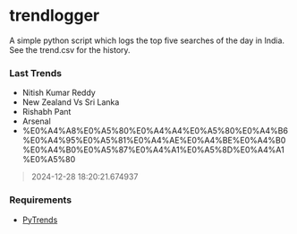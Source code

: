 # trendlogger
A simple python script which logs the top five searches of the day in India.<br>See the trend.csv for the history.<br>

<!-- Last Trends -->
### Last Trends
* Nitish Kumar Reddy
* New Zealand Vs Sri Lanka
* Rishabh Pant
* Arsenal
* %E0%A4%A8%E0%A5%80%E0%A4%A4%E0%A5%80%E0%A4%B6 %E0%A4%95%E0%A5%81%E0%A4%AE%E0%A4%BE%E0%A4%B0 %E0%A4%B0%E0%A5%87%E0%A4%A1%E0%A5%8D%E0%A4%A1%E0%A5%80
> 2024-12-28 18:20:21.674937

<!-- Requirements -->
### Requirements
* [PyTrends](https://github.com/dreyco676/pytrends)
